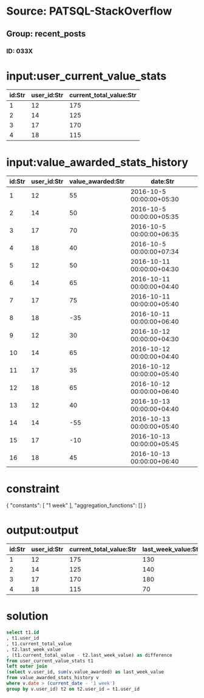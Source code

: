# Source: PATSQL-StackOverflow
## Group: recent_posts
### ID: 033X

# input:user_current_value_stats

| id:Str | user_id:Str | current_total_value:Str |
|---|---|---|
| 1 | 12 | 175 |
| 2 | 14 | 125 |
| 3 | 17 | 170 |
| 4 | 18 | 115 |

# input:value_awarded_stats_history

| id:Str | user_id:Str | value_awarded:Str | date:Str |
|---|---|---|---|
| 1 | 12 | 55 | 2016-10-5 00:00:00+05:30 |
| 2 | 14 | 50 | 2016-10-5 00:00:00+05:35 |
| 3 | 17 | 70 | 2016-10-5 00:00:00+06:35 |
| 4 | 18 | 40 | 2016-10-5 00:00:00+07:34 |
| 5 | 12 | 50 | 2016-10-11 00:00:00+04:30 |
| 6 | 14 | 65 | 2016-10-11 00:00:00+04:40 |
| 7 | 17 | 75 | 2016-10-11 00:00:00+05:40 |
| 8 | 18 | -35 | 2016-10-11 00:00:00+06:40 |
| 9 | 12 | 30 | 2016-10-12 00:00:00+04:30 |
| 10 | 14 | 65 | 2016-10-12 00:00:00+04:40 |
| 11 | 17 | 35 | 2016-10-12 00:00:00+05:40 |
| 12 | 18 | 65 | 2016-10-12 00:00:00+06:40 |
| 13 | 12 | 40 | 2016-10-13 00:00:00+04:40 |
| 14 | 14 | -55 | 2016-10-13 00:00:00+05:40 |
| 15 | 17 | -10 | 2016-10-13 00:00:00+05:45 |
| 16 | 18 | 45 | 2016-10-13 00:00:00+06:40 |

# constraint

{
  "constants": [
    "1 week"
  ],
  "aggregation_functions": []
}

# output:output

| id:Str | user_id:Str | current_total_value:Str | last_week_value:Str | difference:Str |
|---|---|---|---|---|
| 1 | 12 | 175 | 130 | 45 |
| 2 | 14 | 125 | 140 | -15 |
| 3 | 17 | 170 | 180 | -10 |
| 4 | 18 | 115 | 70 | 45 |

# solution

```sql
select t1.id
, t1.user_id
, t1.current_total_value
, t2.last_week_value
, (t1.current_total_value - t2.last_week_value) as difference
from user_current_value_stats t1
left outer join
(select v.user_id, sum(v.value_awarded) as last_week_value
from value_awarded_stats_history v
where v.date > (current_date - '1 week')
group by v.user_id) t2 on t2.user_id = t1.user_id
```
